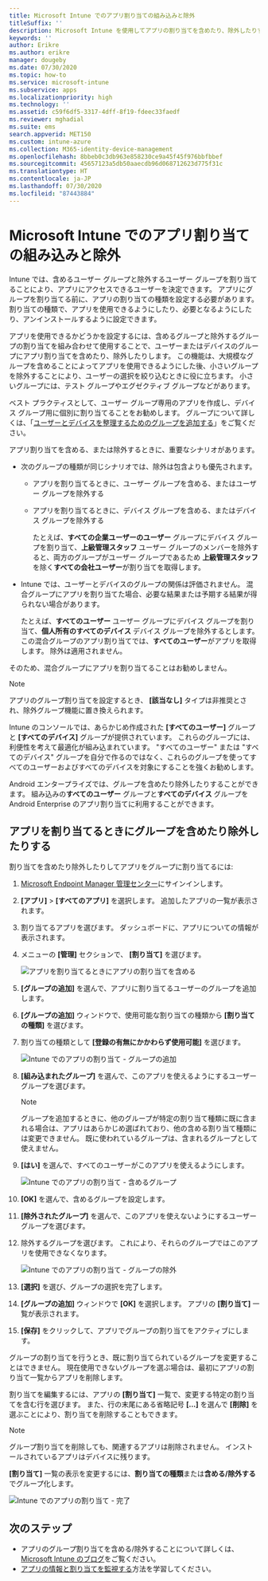 ```yaml
---
title: Microsoft Intune でのアプリ割り当ての組み込みと除外
titleSuffix: ''
description: Microsoft Intune を使用してアプリの割り当てを含めたり、除外したりする方法について説明します。
keywords: ''
author: Erikre
ms.author: erikre
manager: dougeby
ms.date: 07/30/2020
ms.topic: how-to
ms.service: microsoft-intune
ms.subservice: apps
ms.localizationpriority: high
ms.technology: ''
ms.assetid: c59f6df5-3317-4dff-8f19-fdeec33faedf
ms.reviewer: mghadial
ms.suite: ems
search.appverid: MET150
ms.custom: intune-azure
ms.collection: M365-identity-device-management
ms.openlocfilehash: 8bbeb0c3db963e858230ce9a45f45f976bbfbbef
ms.sourcegitcommit: 45657123a5db50aaecdb96d068712623d775f31c
ms.translationtype: HT
ms.contentlocale: ja-JP
ms.lasthandoff: 07/30/2020
ms.locfileid: "87443884"
---
```

# <a name="include-and-exclude-app-assignments-in-microsoft-intune"></a>Microsoft Intune でのアプリ割り当ての組み込みと除外

Intune では、含めるユーザー グループと除外するユーザー グループを割り当てることにより、アプリにアクセスできるユーザーを決定できます。 アプリにグループを割り当てる前に、アプリの割り当ての種類を設定する必要があります。 割り当ての種類で、アプリを使用できるようにしたり、必要となるようにしたり、アンインストールするように設定できます。 

アプリを使用できるかどうかを設定するには、含めるグループと除外するグループの割り当てを組み合わせて使用することで、ユーザーまたはデバイスのグループにアプリ割り当てを含めたり、除外したりします。 この機能は、大規模なグループを含めることによってアプリを使用できるようにした後、小さいグループを除外することにより、ユーザーの選択を絞り込むときに役に立ちます。 小さいグループには、テスト グループやエグゼクティブ グループなどがあります。 

ベスト プラクティスとして、ユーザー グループ専用のアプリを作成し、デバイス グループ用に個別に割り当てることをお勧めします。 グループについて詳しくは、「[ユーザーとデバイスを整理するためのグループを追加する](../fundamentals/groups-add.md)」をご覧ください。  

アプリ割り当てを含める、または除外するときに、重要なシナリオがあります。

- 次のグループの種類が同じシナリオでは、除外は包含よりも優先されます。
  - アプリを割り当てるときに、ユーザー グループを含める、またはユーザー グループを除外する
  - アプリを割り当てるときに、デバイス グループを含める、またはデバイス グループを除外する

    たとえば、**すべての企業ユーザーのユーザー** グループにデバイス グループを割り当て、**上級管理スタッフ** ユーザー グループのメンバーを除外すると、両方のグループがユーザー グループであるため **上級管理スタッフ**を除く**すべての会社ユーザー**が割り当てを取得します。
- Intune では、ユーザーとデバイスのグループの関係は評価されません。 混合グループにアプリを割り当てた場合、必要な結果または予期する結果が得られない場合があります。

    たとえば、**すべてのユーザー** ユーザー グループにデバイス グループを割り当て、**個人所有のすべてのデバイス** デバイス グループを除外するとします。 この混合グループのアプリ割り当てでは、**すべてのユーザー**がアプリを取得します。 除外は適用されません。

そのため、混合グループにアプリを割り当てることはお勧めしません。

> [!NOTE]
> アプリのグループ割り当てを設定するとき、 **[該当なし]** タイプは非推奨とされ、除外グループ機能に置き換えられます。 
>
> Intune のコンソールでは、あらかじめ作成された **[すべてのユーザー]** グループと **[すべてのデバイス]** グループが提供されています。 これらのグループには、利便性を考えて最適化が組み込まれています。 "すべてのユーザー" または "すべてのデバイス" グループを自分で作るのではなく、これらのグループを使ってすべてのユーザーおよびすべてのデバイスを対象にすることを強くお勧めします。  
>
> Android エンタープライズでは、グループを含めたり除外したりすることができます。 組み込みの**すべてのユーザー** グループと**すべてのデバイス** グループを Android Enterprise のアプリ割り当てに利用することができます。 

## <a name="include-and-exclude-groups-when-assigning-apps"></a>アプリを割り当てるときにグループを含めたり除外したりする

割り当てを含めたり除外したりしてアプリをグループに割り当てるには:

1. [Microsoft Endpoint Manager 管理センター](https://go.microsoft.com/fwlink/?linkid=2109431)にサインインします。
2. **[アプリ]**  >  **[すべてのアプリ]** を選択します。 追加したアプリの一覧が表示されます。
3. 割り当てるアプリを選びます。 ダッシュボードに、アプリについての情報が表示されます。
4. メニューの **[管理]** セクションで、 **[割り当て]** を選びます。

    ![アプリを割り当てるときにアプリの割り当てを含める](./media/apps-inc-exl-assignments/apps-inc-exl-01.png)

5. **[グループの追加]** を選んで、アプリに割り当てるユーザーのグループを追加します。 
6. **[グループの追加]** ウィンドウで、使用可能な割り当ての種類から **[割り当ての種類]** を選びます。
7. 割り当ての種類として **[登録の有無にかかわらず使用可能]** を選びます。

    ![Intune でのアプリの割り当て - グループの追加](./media/apps-inc-exl-assignments/apps-inc-exl-02.png)
8. **[組み込まれたグループ]** を選んで、このアプリを使えるようにするユーザー グループを選びます。

    > [!NOTE]
    > グループを追加するときに、他のグループが特定の割り当て種類に既に含まれる場合は、アプリはあらかじめ選ばれており、他の含める割り当て種類には変更できません。 既に使われているグループは、含まれるグループとして使えません。

9. **[はい]** を選んで、すべてのユーザーがこのアプリを使えるようにします。

    ![Intune でのアプリの割り当て - 含めるグループ](./media/apps-inc-exl-assignments/apps-inc-exl-03.png)
10. **[OK]** を選んで、含めるグループを設定します。
11. **[除外されたグループ]** を選んで、このアプリを使えないようにするユーザー グループを選びます。
12. 除外するグループを選びます。 これにより、それらのグループではこのアプリを使用できなくなります。

    ![Intune でのアプリの割り当て - グループの除外](./media/apps-inc-exl-assignments/apps-inc-exl-04.png)
13. **[選択]** を選び、グループの選択を完了します。
14. **[グループの追加]** ウィンドウで **[OK]** を選択します。 アプリの **[割り当て]** 一覧が表示されます。
15. **[保存]** をクリックして、アプリでグループの割り当てをアクティブにします。

グループの割り当てを行うとき、既に割り当てられているグループを変更することはできません。 現在使用できないグループを選ぶ場合は、最初にアプリの割り当て一覧からアプリを削除します。

割り当てを編集するには、アプリの **[割り当て]** 一覧で、変更する特定の割り当てを含む行を選びます。 また、行の末尾にある省略記号 **[...]** を選んで **[削除]** を選ぶことにより、割り当てを削除することもできます。 

> [!NOTE]
> グループ割り当てを削除しても、関連するアプリは削除されません。 インストールされているアプリはデバイスに残ります。  

**[割り当て]** 一覧の表示を変更するには、**割り当ての種類**または**含める/除外する**でグループ化します。

![Intune でのアプリの割り当て - 完了](./media/apps-inc-exl-assignments/apps-inc-exl-05.png)

## <a name="next-steps"></a>次のステップ

- アプリのグループ割り当てを含める/除外することについて詳しくは、[Microsoft Intune のブログ](https://aka.ms/new_app_assignment_process)をご覧ください。
- [アプリの情報と割り当てを監視する](apps-monitor.md)方法を学習してください。
